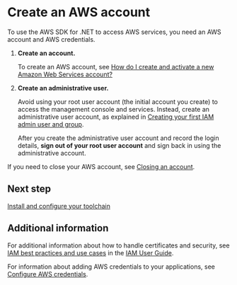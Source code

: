 # Create an AWS account<a name="net-dg-signup"></a>

To use the AWS SDK for \.NET to access AWS services, you need an AWS account and AWS credentials\.

1. **Create an account\.**

   To create an AWS account, see [How do I create and activate a new Amazon Web Services account?](https://aws.amazon.com/premiumsupport/knowledge-center/create-and-activate-aws-account)

1. **Create an administrative user\.**

   Avoid using your root user account \(the initial account you create\) to access the management console and services\. Instead, create an administrative user account, as explained in [Creating your first IAM admin user and group](https://docs.aws.amazon.com/IAM/latest/UserGuide/getting-started_create-admin-group.html)\.

   After you create the administrative user account and record the login details, **sign out of your root user account** and sign back in using the administrative account\.

If you need to close your AWS account, see [Closing an account](https://docs.aws.amazon.com/awsaccountbilling/latest/aboutv2/close-account.html)\.

## Next step<a name="net-dg-signup-next"></a>

[Install and configure your toolchain](net-dg-dev-env.md)

## Additional information<a name="w359aab9c13c11"></a>

For additional information about how to handle certificates and security, see [IAM best practices and use cases](https://docs.aws.amazon.com/IAM/latest/UserGuide/IAMBestPracticesAndUseCases.html) in the [IAM User Guide](https://docs.aws.amazon.com/IAM/latest/UserGuide/)\.

For information about adding AWS credentials to your applications, see [Configure AWS credentials](net-dg-config-creds.md)\.